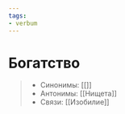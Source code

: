 ```yaml
---
tags: 
- verbum
---
```

# Богатство

> - Синонимы: [[]]
> - Антонимы: [[Нищета]]
> - Связи: [[Изобилие]]